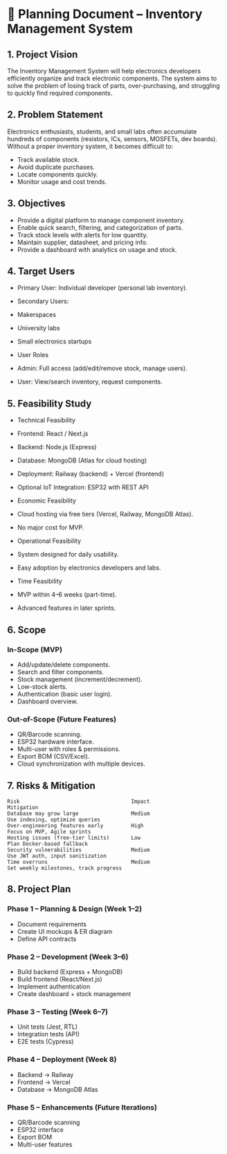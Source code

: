 # 📄 Planning Document – Inventory Management System

## 1. Project Vision

The Inventory Management System will help electronics developers efficiently organize and track electronic components. The system aims to solve the problem of losing track of parts, over-purchasing, and struggling to quickly find required components.

## 2. Problem Statement

Electronics enthusiasts, students, and small labs often accumulate hundreds of components (resistors, ICs, sensors, MOSFETs, dev boards). Without a proper inventory system, it becomes difficult to:

- Track available stock.
- Avoid duplicate purchases.
- Locate components quickly.
- Monitor usage and cost trends.

## 3. Objectives

- Provide a digital platform to manage component inventory.
- Enable quick search, filtering, and categorization of parts.
- Track stock levels with alerts for low quantity.
- Maintain supplier, datasheet, and pricing info.
- Provide a dashboard with analytics on usage and stock.

## 4. Target Users

- Primary User: Individual developer (personal lab inventory).
- Secondary Users:
- Makerspaces
- University labs
- Small electronics startups

- User Roles
- Admin: Full access (add/edit/remove stock, manage users).
- User: View/search inventory, request components.

## 5. Feasibility Study

- Technical Feasibility
- Frontend: React / Next.js
- Backend: Node.js (Express)
- Database: MongoDB (Atlas for cloud hosting)
- Deployment: Railway (backend) + Vercel (frontend)
- Optional IoT Integration: ESP32 with REST API

- Economic Feasibility
- Cloud hosting via free tiers (Vercel, Railway, MongoDB Atlas).
- No major cost for MVP.

- Operational Feasibility
- System designed for daily usability.
- Easy adoption by electronics developers and labs.

- Time Feasibility
- MVP within 4–6 weeks (part-time).
- Advanced features in later sprints.

## 6. Scope

### In-Scope (MVP)

- Add/update/delete components.
- Search and filter components.
- Stock management (increment/decrement).
- Low-stock alerts.
- Authentication (basic user login).
- Dashboard overview.

### Out-of-Scope (Future Features)

- QR/Barcode scanning.
- ESP32 hardware interface.
- Multi-user with roles & permissions.
- Export BOM (CSV/Excel).
- Cloud synchronization with multiple devices.

## 7. Risks & Mitigation

```
Risk	                                Impact	                    Mitigation
Database may grow large	                Medium	                    Use indexing, optimize queries
Over-engineering features early	        High	                    Focus on MVP, Agile sprints
Hosting issues (free-tier limits)	    Low	                        Plan Docker-based fallback
Security vulnerabilities	            Medium	                    Use JWT auth, input sanitization
Time overruns	                        Medium	                    Set weekly milestones, track progress
```

## 8. Project Plan

### Phase 1 – Planning & Design (Week 1–2)

- Document requirements
- Create UI mockups & ER diagram
- Define API contracts

### Phase 2 – Development (Week 3–6)

- Build backend (Express + MongoDB)
- Build frontend (React/Next.js)
- Implement authentication
- Create dashboard + stock management

### Phase 3 – Testing (Week 6–7)

- Unit tests (Jest, RTL)
- Integration tests (API)
- E2E tests (Cypress)

### Phase 4 – Deployment (Week 8)

- Backend → Railway
- Frontend → Vercel
- Database → MongoDB Atlas

### Phase 5 – Enhancements (Future Iterations)

- QR/Barcode scanning
- ESP32 interface
- Export BOM
- Multi-user features

